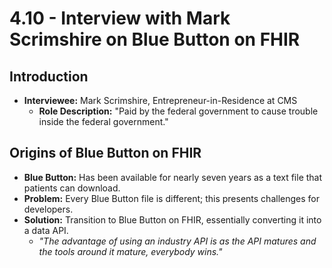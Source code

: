 # 4.10 - Interview with Mark Scrimshire on Blue Button on FHIR

## Introduction
- **Interviewee:** Mark Scrimshire, Entrepreneur-in-Residence at CMS
  - **Role Description:** "Paid by the federal government to cause trouble inside the federal government."

## Origins of Blue Button on FHIR
- **Blue Button:** Has been available for nearly seven years as a text file that patients can download.
- **Problem:** Every Blue Button file is different; this presents challenges for developers.
- **Solution:** Transition to Blue Button on FHIR, essentially converting it into a data API.
  - _"The advantage of using an industry API is as the API matures and the tools around it mature, everybody wins."_

